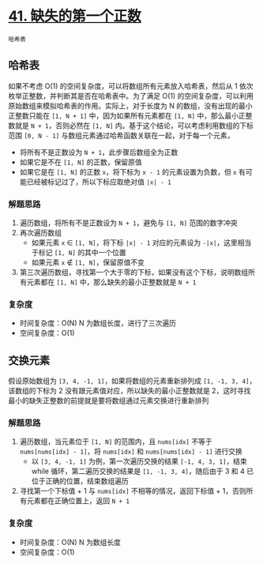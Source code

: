 # [41. 缺失的第一个正数](https://leetcode-cn.com/problems/first-missing-positive/solution/que-shi-de-di-yi-ge-zheng-shu-by-leetcode-solution/)

`哈希表`

## 哈希表

如果不考虑 O(1) 的空间复杂度，可以将数组所有元素放入哈希表，然后从 1 依次枚举正整数，并判断其是否在哈希表中。为了满足 O(1) 的空间复杂度，可以利用原始数组来模拟哈希表的作用。实际上，对于长度为 N 的数组，没有出现的最小正整数只能在 `[1, N + 1]` 中，因为如果所有元素都在 `[1, N]`
中，那么最小正整数就是 `N + 1`，否则必然在 `[1, N]` 内。基于这个结论，可以考虑利用数组的下标范围 `[0, N - 1]` 与数组元素通过哈希函数关联在一起，对于每一个元素，

- 将所有不是正数设为 `N + 1`，此步骤后数组全为正数
- 如果它是不在 `[1, N]` 的正数，保留原值
- 如果它是在 `[1, N]` 的正数 `x`，将下标为 `x - 1` 的元素设置为负数，但 `x` 有可能已经被标记过了，所以下标应取绝对值 `|x| - 1`

### 解题思路

1. 遍历数组，将所有不是正数设为 `N + 1`，避免与 `[1, N]` 范围的数字冲突
2. 再次遍历数组
    - 如果元素 `x` ∈ `[1, N]`，将下标 `|x| - 1` 对应的元素设为 `-|x|`，这里相当于标记 `[1, N]` 的其中一个位置
    - 如果元素 `x` ∉ `[1, N]`，保留原值不变
3. 第三次遍历数组，寻找第一个大于零的下标，如果没有这个下标，说明数组所有元素都在 `[1, N]` 中，那么缺失的最小正整数就是 `N + 1`

### 复杂度

- 时间复杂度：O(N) N 为数组长度，进行了三次遍历
- 空间复杂度：O(1)

## 交换元素

假设原始数组为 `[3, 4, -1, 1]`，如果将数组的元素重新排列成 `[1, -1, 3, 4]`，该数组的下标为 2 没有跟元素值对应，所以缺失的最小正整数就是 2，这时寻找最小的缺失正整数的前提就是要将数组通过元素交换进行重新排列

### 解题思路

1. 遍历数组，当元素位于 `[1, N]` 的范围内，且 `nums[idx]` 不等于 `nums[nums[idx] - 1]`，将 `nums[idx]` 和 `nums[nums[idx] - 1]` 进行交换
    - 以 `[3, 4, -1, 1]` 为例，第一次遍历交换的结果 `[-1, 4, 3, 1]`，结束 while 循环，第二遍历交换的结果是 `[1, -1, 3, 4]`，随后由于 3 和 4 已位于正确的位置，结束数组遍历
2. 寻找第一个下标值 + 1 与 `nums[idx]` 不相等的情况，返回下标值 + 1，否则所有元素都在正确位置上，返回 `N + 1`

### 复杂度

- 时间复杂度：O(N) N 为数组长度
- 空间复杂度：O(1)
